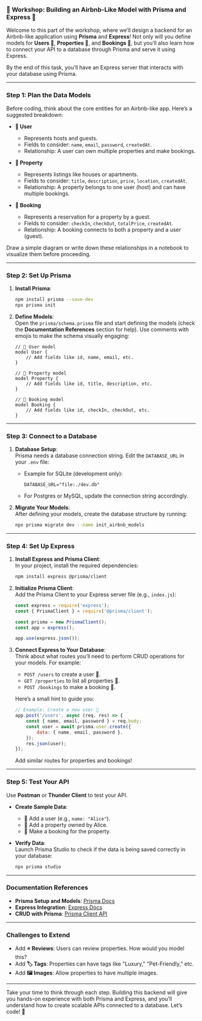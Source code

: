 ### 🚀 **Workshop: Building an Airbnb-Like Model with Prisma and Express** 🚀

Welcome to this part of the workshop, where we’ll design a backend for an Airbnb-like application using **Prisma** and **Express**! Not only will you define models for **Users 👤**, **Properties 🏡**, and **Bookings 📅**, but you’ll also learn how to connect your API to a database through Prisma and serve it using Express.  

By the end of this task, you’ll have an Express server that interacts with your database using Prisma.

---

### **Step 1: Plan the Data Models**  
Before coding, think about the core entities for an Airbnb-like app. Here’s a suggested breakdown:  

- **👤 User**
  - Represents hosts and guests.  
  - Fields to consider: `name`, `email`, `password`, `createdAt`.  
  - Relationship: A user can own multiple properties and make bookings.

- **🏡 Property**
  - Represents listings like houses or apartments.  
  - Fields to consider: `title`, `description`, `price`, `location`, `createdAt`.  
  - Relationship: A property belongs to one user (host) and can have multiple bookings.

- **📅 Booking**
  - Represents a reservation for a property by a guest.  
  - Fields to consider: `checkIn`, `checkOut`, `totalPrice`, `createdAt`.  
  - Relationship: A booking connects to both a property and a user (guest).

Draw a simple diagram or write down these relationships in a notebook to visualize them before proceeding.  

---

### **Step 2: Set Up Prisma**  
1. **Install Prisma**:  
   ```bash
   npm install prisma --save-dev
   npx prisma init
   ```

2. **Define Models**:  
   Open the `prisma/schema.prisma` file and start defining the models (check the **Documentation References** section for help). Use comments with emojis to make the schema visually engaging:  

   ```prisma
   // 👤 User model
   model User {
       // Add fields like id, name, email, etc.
   }

   // 🏡 Property model
   model Property {
       // Add fields like id, title, description, etc.
   }

   // 📅 Booking model
   model Booking {
       // Add fields like id, checkIn, checkOut, etc.
   }
   ```

---

### **Step 3: Connect to a Database**  
1. **Database Setup**:  
   Prisma needs a database connection string. Edit the `DATABASE_URL` in your `.env` file:  

   - Example for SQLite (development only):  
     ```plaintext
     DATABASE_URL="file:./dev.db"
     ```
   - For Postgres or MySQL, update the connection string accordingly.  

2. **Migrate Your Models**:  
   After defining your models, create the database structure by running:  
   ```bash
   npx prisma migrate dev --name init_airbnb_models
   ```

---

### **Step 4: Set Up Express**  
1. **Install Express and Prisma Client**:  
   In your project, install the required dependencies:  
   ```bash
   npm install express @prisma/client
   ```

2. **Initialize Prisma Client**:  
   Add the Prisma Client to your Express server file (e.g., `index.js`):  
   ```javascript
   const express = require('express');
   const { PrismaClient } = require('@prisma/client');

   const prisma = new PrismaClient();
   const app = express();

   app.use(express.json());
   ```

3. **Connect Express to Your Database**:  
   Think about what routes you’ll need to perform CRUD operations for your models. For example:
   - `POST /users` to create a user 👤.
   - `GET /properties` to list all properties 🏡.
   - `POST /bookings` to make a booking 📅.

   Here’s a small hint to guide you:  
   ```javascript
   // Example: Create a new user 👤
   app.post('/users', async (req, res) => {
       const { name, email, password } = req.body;
       const user = await prisma.user.create({
           data: { name, email, password },
       });
       res.json(user);
   });
   ```

   Add similar routes for properties and bookings!  

---

### **Step 5: Test Your API**  
Use **Postman** or **Thunder Client** to test your API.  

- **Create Sample Data**:  
  - 👤 Add a user (e.g., `name: "Alice"`).  
  - 🏡 Add a property owned by Alice.  
  - 📅 Make a booking for the property.

- **Verify Data**:  
  Launch Prisma Studio to check if the data is being saved correctly in your database:  
  ```bash
  npx prisma studio
  ```

---

### **Documentation References**  
- **Prisma Setup and Models**: [Prisma Docs](https://www.prisma.io/docs/getting-started)  
- **Express Integration**: [Express Docs](https://expressjs.com/)  
- **CRUD with Prisma**: [Prisma Client API](https://www.prisma.io/docs/reference/api-reference/prisma-client-reference)  

---

### **Challenges to Extend**  
- Add **⭐ Reviews**: Users can review properties. How would you model this?  
- Add **🏷️ Tags**: Properties can have tags like "Luxury," "Pet-Friendly," etc.  
- Add **🖼️ Images**: Allow properties to have multiple images.  

---

Take your time to think through each step. Building this backend will give you hands-on experience with both Prisma and Express, and you’ll understand how to create scalable APIs connected to a database. Let’s code! 🚀